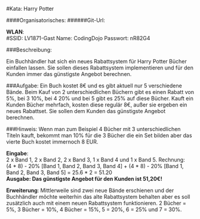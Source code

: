 #Kata: Harry Potter

####Organisatorisches:
######Git-Url: 

**WLAN**:  
#SSID: LV1871-Gast     Name: CodingDojo       Passwort: nR82G4



###Beschreibung:

Ein Buchhändler hat sich ein neues Rabattsystem für Harry Potter Bücher einfallen lassen. Sie sollen dieses Rabattsystem implementieren und für den Kunden immer das günstigste Angebot berechnen.

###Aufgabe:
Ein Buch kostet 8€ und es gibt aktuell nur 5 verschiedene Bände.
Beim Kauf von 2 unterschiedlichen Büchern gibt es einen Rabatt von 5%, bei 3 10%, bei 4 20% und bei 5  gibt es 25%  auf diese Bücher.
Kauft ein Kunden Bücher mehrfach, kosten diese regulär 8€, außer sie ergeben ein neues Rabattset.
Sie sollen dem Kunden das günstigste Angebot berechnen.

###Hinweis:
Wenn man zum Beispiel 4 Bücher mit 3 unterschiedlichen Titeln kauft, bekommt man 10% für die 3 Bücher die ein Set 
bilden aber das vierte Buch kostet immernoch 8 EUR.

**Eingabe**:   
2 x Band 1, 2 x Band 2, 2 x Band 3, 1 x Band 4 und 1 x Band 5.
Rechnung:   
 (4 * 8) - 20% [Band 1, Band 2, Band 3, Band 4]
\+ (4 * 8) - 20% [Band 1, Band 2, Band 3, Band 5]
= 25.6 * 2
= 51.20  
**Ausgabe: Das günstigste Angebot für den Kunden ist 51,20€!**


**Erweiterung**:
Mittlerweile  sind zwei neue Bände erschienen und der Buchhändler möchte weiterhin das alte Rabattsystem behalten aber es soll zusätzlich auch mit einem neuen Rabattsystem funktionieren.  2 Bücher = 5%, 3 Bücher = 10%, 4 Bücher = 15%, 5 = 20%, 6 = 25% und 7 = 30%.
